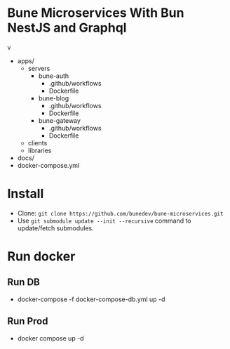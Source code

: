 
# Bune Microservices With Bun NestJS and Graphql

v   
- apps/
  - servers
    - bune-auth
      - .github/workflows
      - Dockerfile
    - bune-blog
      - .github/workflows
      - Dockerfile
    - bune-gateway
      - .github/workflows
      - Dockerfile
  - clients
  - libraries
- docs/
- docker-compose.yml

# Install
- Clone: `git clone https://github.com/bunedev/bune-microservices.git`
- Use `git submodule update --init --recursive` command to update/fetch submodules.

# Run docker
## Run DB
- docker-compose -f docker-compose-db.yml up -d 
## Run Prod
- docker compose up -d
